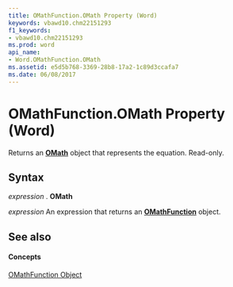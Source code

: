 ```yaml
---
title: OMathFunction.OMath Property (Word)
keywords: vbawd10.chm22151293
f1_keywords:
- vbawd10.chm22151293
ms.prod: word
api_name:
- Word.OMathFunction.OMath
ms.assetid: e5d5b768-3369-28b8-17a2-1c89d3ccafa7
ms.date: 06/08/2017
---
```



# OMathFunction.OMath Property (Word)

Returns an  **[OMath](omath-object-word.md)** object that represents the equation. Read-only.


## Syntax

 _expression_ . **OMath**

 _expression_ An expression that returns an **[OMathFunction](omathfunction-object-word.md)** object.


## See also


#### Concepts


[OMathFunction Object](omathfunction-object-word.md)

